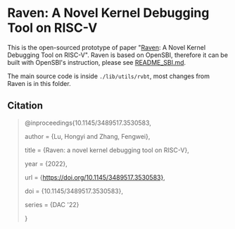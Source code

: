 Raven: A Novel Kernel Debugging Tool on RISC-V
========================================================

This is the open-sourced prototype of paper "[Raven](https://dl.acm.org/doi/abs/10.1145/3489517.3530583): A Novel Kernel Debugging Tool on RISC-V".
Raven is based on OpenSBI, therefore it can be built with OpenSBI's instruction, please see
[README_SBI.md](./README_SBI.md).

The main source code is inside `./lib/utils/rvbt`, most changes from Raven is in this folder.

## Citation
> @inproceedings{10.1145/3489517.3530583,
>
> author = {Lu, Hongyi and Zhang, Fengwei},
>
> title = {Raven: a novel kernel debugging tool on RISC-V},
>
> year = {2022},
>
> url = {https://doi.org/10.1145/3489517.3530583},
>
> doi = {10.1145/3489517.3530583},
>
> series = {DAC '22}
>
> }
